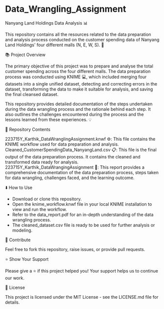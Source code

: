 # Data_Wrangling_Assignment

Nanyang Land Holdings Data Analysis :bar_chart:

This repository contains all the resources related to the data preparation and analysis process conducted on the customer spending data of Nanyang Land Holdings' four different malls (N, E, W, S). :department_store:

:books: Project Overview

The primary objective of this project was to prepare and analyse the total customer spending across the four different malls. The data preparation process was conducted using KNIME :computer:, which included merging four datasets into a single unified dataset, detecting and correcting errors in the dataset, transforming the data to make it suitable for analysis, and saving the final cleansed dataset.

This repository provides detailed documentation of the steps undertaken during the data wrangling process and the rationale behind each step. It also outlines the challenges encountered during the process and the lessons learned from these experiences. :bulb:

:file_folder: Repository Contents

223715Y_Karthik_DataWranglingAssignment.knwf :gear:: This file contains the KNIME workflow used for data preparation and analysis.
Cleaned_CustomerSpendingData_NanyangLand.csv :clipboard:: This file is the final output of the data preparation process. It contains the cleaned and transformed data ready for analysis.
223715Y_Karthik_DataWrangingAssignment :book:: This report provides a comprehensive documentation of the data preparation process, steps taken for data wrangling, challenges faced, and the learning outcome.

:arrow_down: How to Use

- Download or clone this repository.
- Open the knime_workflow.knwf file in your local KNIME installation to view and run the workflow.
- Refer to the data_report.pdf for an in-depth understanding of the data wrangling process.
- The cleaned_dataset.csv file is ready to be used for further analysis or modeling.

:handshake: Contribute

Feel free to fork this repository, raise issues, or provide pull requests.

:star: Show Your Support

Please give a ⭐️ if this project helped you! Your support helps us to continue our work.

:page_with_curl: License

This project is licensed under the MIT License - see the LICENSE.md file for details.
